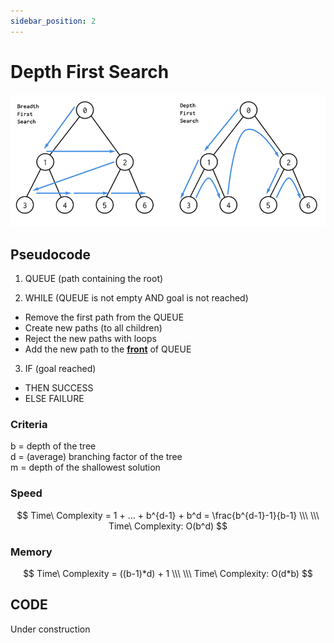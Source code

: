 ```yaml
---
sidebar_position: 2
---
```


# Depth First Search

![image](/img/intro-to-ai/dfs_bfs.webp "dfs vs bfs")

## Pseudocode

1) QUEUE (path containing the root)

2) WHILE (QUEUE is not empty AND goal is not reached)

- Remove the first path from the QUEUE
- Create new paths (to all children)
- Reject the new paths with loops
- Add the new path to the **<u>front</u>** of QUEUE

3) IF (goal reached)

- THEN SUCCESS
- ELSE FAILURE

### Criteria

b = depth of the tree <br />
d = (average) branching factor of the tree <br />
m = depth of the shallowest solution <br />

### Speed

$$
Time\ Complexity = 1 + ... + b^{d-1} + b^d = \frac{b^{d-1}-1}{b-1}
\\\ \\\
Time\ Complexity: O(b^d)
$$

### Memory

$$
Time\ Complexity = ((b-1)*d) + 1
\\\ \\\
Time\ Complexity: O(d*b)
$$


## CODE

Under construction